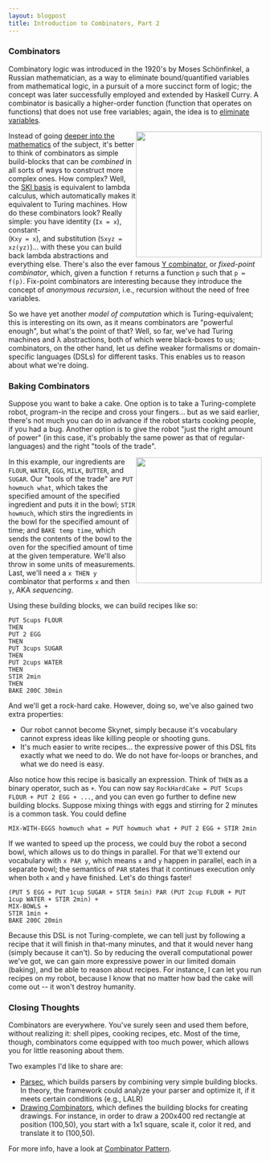 ```yaml
---
layout: blogpost
title: Introduction to Combinators, Part 2
---
```


### Combinators ###

Combinatory logic was introduced in the 1920's by Moses Schönfinkel, a Russian mathematician, 
as a way to eliminate bound/quantified variables from mathematical logic, in a pursuit of a 
more succinct form of logic; the concept was later successfully employed and extended by Haskell 
Curry. A combinator is basically a higher-order function (function that operates on functions) that
does not use free variables; again, the idea is to [eliminate variables](http://en.wikipedia.org/wiki/Tacit_programming).

<a href="http://www.cksinfo.com/sports/skiing/index.html"><img src="/static/res/ski.png"
style="float:right; width:250px;"></a>

Instead of going [deeper into the mathematics](http://en.wikipedia.org/wiki/Combinatory_logic#Combinatory_calculi)
of the subject, it's better to think of combinators as simple build-blocks that can be *combined*
in all sorts of ways to construct more complex ones. How complex? Well, the [SKI basis](http://en.wikipedia.org/wiki/Ski_combinators)
is equivalent to lambda calculus, which automatically makes it equivalent to Turing machines.
How do these combinators look? Really simple: you have identity (`Ix = x`), constant-    
(`Kxy = x`), and substitution (`Sxyz = xz(yz)`)... with these you can build back lambda 
abstractions and everything else. There's also the ever famous [Y combinator](http://en.wikipedia.org/wiki/Fixed-point_combinator),
or *fixed-point combinator*, which, given a function `f` returns a function `p` such that 
`p = f(p)`. Fix-point combinators are interesting because they introduce the concept of *anonymous 
recursion*, i.e., recursion without the need of free variables. 

So we have yet another *model of computation* which is Turing-equivalent; this is interesting on 
its own, as it means combinators are "powerful enough", but what's the point of that? Well,
so far, we've had Turing machines and λ abstractions, both of which were black-boxes to us;
combinators, on the other hand, let us define weaker formalisms or domain-specific languages (DSLs)
for different tasks. This enables us to reason about what we're doing.

### Baking Combinators ###

Suppose you want to bake a cake. One option is to take a Turing-complete robot, program-in the 
recipe and cross your fingers... but as we said earlier, there's not much you can do in advance
if the robot starts cooking people, if you had a bug. Another option is to give the robot 
"just the right amount of power" (in this case, it's probably the same power as that of 
regular-languages) and the right "tools of the trade".

<a href="http://www.pamsclipart.com/clipart_images/bowl_of_cookie_dough_for_chocolate_chip_cookies_0515-0906-2514-3448.html">
<img src="http://www.pamsclipart.com/clipart_images/bowl_of_cookie_dough_for_chocolate_chip_cookies_0515-0906-2514-3448_SMU.jpg"
style="float: right; width: 250px;"/></a>

In this example, our ingredients are `FLOUR`, `WATER`, `EGG`, `MILK`, `BUTTER`, and `SUGAR`. 
Our "tools of the trade" are `PUT howmuch what`, which takes the specified amount of the specified
ingredient and puts it in the bowl; `STIR howmuch`, which stirs the ingredients in the bowl for 
the specified amount of time; and `BAKE temp time`, which sends the contents of the bowl to the 
oven for the specified amount of time at the given temperature. We'll also throw in some units
of measurements. Last, we'll need a `x THEN y` combinator that performs `x` and then `y`, 
AKA *sequencing*. 

Using these building blocks, we can build recipes like so:

    PUT 5cups FLOUR
    THEN
    PUT 2 EGG
    THEN
    PUT 3cups SUGAR
    THEN
    PUT 2cups WATER
    THEN
    STIR 2min
    THEN
    BAKE 200C 30min

And we'll get a rock-hard cake. However, doing so, we've also gained two extra properties:

*   Our robot cannot become Skynet, simply because it's vocabulary cannot express ideas like 
    killing people or shooting guns.
*   It's much easier to write recipes... the expressive power of this DSL fits exactly what
    we need to do. We do not have for-loops or branches, and what we do need is easy.

Also notice how this recipe is basically an expression. Think of `THEN` as a binary operator, 
such as `+`. You can now say `RockHardCake = PUT 5cups FLOUR + PUT 2 EGG + ...`, and you can
even go further to define new building blocks. Suppose mixing things with eggs and stirring
for 2 minutes is a common task. You could define 

    MIX-WITH-EGGS howmuch what = PUT howmuch what + PUT 2 EGG + STIR 2min

If we wanted to speed up the process, we could buy the robot a second bowl, which allows us to do
things in parallel. For that we'll extend our vocabulary with `x PAR y`, which means `x` 
and `y` happen in parallel, each in a separate bowl; the semantics of `PAR` states that it 
continues execution only when both `x` and `y` have finished. Let's do things faster!

    (PUT 5 EGG + PUT 1cup SUGAR + STIR 5min) PAR (PUT 2cup FLOUR + PUT 1cup WATER + STIR 2min) +
    MIX-BOWLS +
    STIR 1min +
    BAKE 200C 20min

Because this DSL is not Turing-complete, we can tell just by following a recipe that it will
finish in that-many minutes, and that it would never hang (simply because it can't). So by reducing 
the overall computational power we've got, we can gain more expressive power in our limited domain
(baking), and be able to reason about recipes. For instance, I can let you run recipes on my robot,
because I know that no matter how bad the cake will come out -- it won't destroy humanity. 

### Closing Thoughts ###

Combinators are everywhere. You've surely seen and used them before, without realizing it:
shell pipes, cooking recipes, etc. Most of the time, though, combinators come equipped with 
too much power, which allows you for little reasoning about them. 

Two examples I'd like to share are:
*   [Parsec](http://www.haskell.org/haskellwiki/Parsec), which builds parsers by combining very 
    simple building blocks. In theory, the framework could analyze your parser and optimize it,
    if it meets certain conditions (e.g., LALR)
*   [Drawing Combinators](http://hackage.haskell.org/packages/archive/graphics-drawingcombinators/latest/doc/html/Graphics-DrawingCombinators.html),
    which defines the building blocks for creating drawings. For instance, in order to draw a
    200x400 red rectangle at position (100,50), you start with a 1x1 square, scale it, color
    it red, and translate it to (100,50).

For more info, have a look at [Combinator Pattern](http://www.haskell.org/haskellwiki/Combinator_pattern).


